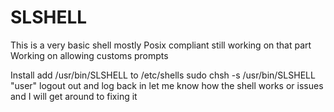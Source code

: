 # SLSHELL



This is a very basic shell mostly Posix compliant still working on that part
Working on allowing customs prompts


Install
add /usr/bin/SLSHELL to /etc/shells
sudo chsh -s /usr/bin/SLSHELL "user"
logout out and log back in
let me know how the shell works or issues and I will get around to fixing it
